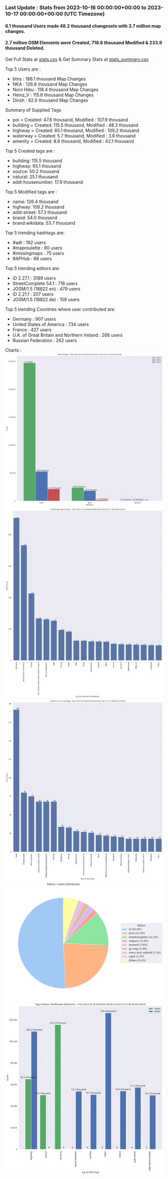 ### Last Update : Stats from 2023-10-16 00:00:00+00:00 to 2023-10-17 00:00:00+00:00 (UTC Timezone)

#### 6.1 thousand Users made 48.2 thousand changesets with 3.7 million map changes.
#### 2.7 million OSM Elements were Created, 718.6 thousand Modified & 233.9 thousand Deleted.
Get Full Stats at [stats.csv](/stats/Global/Daily/stats.csv)
 & Get Summary Stats at [stats_summary.csv](/stats/Global/Daily/stats_summary.csv)

Top 5 Users are : 
- btns : 186.1 thousand Map Changes
- NKA : 126.8 thousand Map Changes
- Noro Hibu : 118.4 thousand Map Changes
- Heinz_V : 115.6 thousand Map Changes
- Dinsh : 82.6 thousand Map Changes

Summary of Supplied Tags
- poi = Created: 47.6 thousand, Modified : 107.9 thousand
- building = Created: 115.5 thousand, Modified : 48.3 thousand
- highway = Created: 65.1 thousand, Modified : 109.2 thousand
- waterway = Created: 5.7 thousand, Modified : 3.6 thousand
- amenity = Created: 8.8 thousand, Modified : 42.1 thousand


Top 5 Created tags are :
- building: 115.5 thousand
- highway: 65.1 thousand
- source: 50.2 thousand
- natural: 25.1 thousand
- addr:housenumber: 17.9 thousand


Top 5 Modified tags are :
- name: 126.4 thousand
- highway: 109.2 thousand
- addr:street: 57.3 thousand
- brand: 54.0 thousand
- brand:wikidata: 53.7 thousand


Top 5 trending hashtags are:
- #adt : 192 users
- #maproulette : 80 users
- #missingmaps : 75 users
- #APHub : 68 users


Top 5 trending editors are:
- iD 2.27.1 : 3189 users
- StreetComplete 54.1 : 718 users
- JOSM/1.5 (18822 en) : 479 users
- iD 2.21.1 : 207 users
- JOSM/1.5 (18822 de) : 158 users


Top 5 trending Countries where user contributed are:
- Germany : 907 users
- United States of America : 734 users
- France : 427 users
- U.K. of Great Britain and Northern Ireland : 268 users
- Russian Federation : 262 users


 Charts : 
![Alt text](./stats_osm_changes.png) 
![Alt text](./stats_users_per_country.png) 
![Alt text](./stats_users_per_hashtag.png) 
![Alt text](./stats_editors_pie_chart.png) 
![Alt text](./stats_tags.png) 
